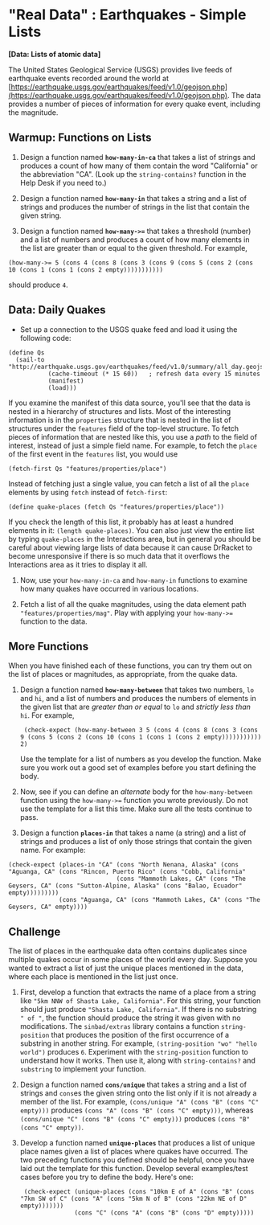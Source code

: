 # "Real Data" : Earthquakes - Simple Lists
**[Data: Lists of atomic data]**

The United States Geological Service (USGS) provides live feeds of earthquake events recorded around the world at [https://earthquake.usgs.gov/earthquakes/feed/v1.0/geojson.php](https://earthquake.usgs.gov/earthquakes/feed/v1.0/geojson.php). The data provides a number of pieces of information for every quake event, including the magnitude.

## Warmup: Functions on Lists

1. Design a function named **`how-many-in-ca`** that takes a list of strings and produces a count of how many of them contain the word "California" or the abbreviation "CA". (Look up the `string-contains?` function in the Help Desk if you need to.)

2. Design a function named **`how-many-in`** that takes a string and a list of strings and produces the number of strings in the list that contain the given string.

3. Design a function named **`how-many->=`** that takes a threshold (number) and a list of numbers and produces a count of how many elements in the list are greater than or equal to the given threshold. For example, 
````
(how-many->= 5 (cons 4 (cons 8 (cons 3 (cons 9 (cons 5 (cons 2 (cons 10 (cons 1 (cons 1 (cons 2 empty)))))))))))
````
should produce `4`.

## Data: Daily Quakes

* Set up a connection to the USGS quake feed and load it using the following code:

````
(define Qs
  (sail-to "http://earthquake.usgs.gov/earthquakes/feed/v1.0/summary/all_day.geojson"
           (cache-timeout (* 15 60))   ; refresh data every 15 minutes
           (manifest)
           (load)))
````

If you examine the manifest of this data source, you'll see that the data is nested in a hierarchy of structures and lists. Most of the interesting information is in the `properties` structure that is nested in the list of structures under the `features` field of the top-level structure. To fetch pieces of information that are nested like this, you use a *path* to the field of interest, instead of just a simple field name. For example, to fetch the `place` of the first event in the `features` list, you would use 

    (fetch-first Qs "features/properties/place")

Instead of fetching just a single value, you can fetch a list of all the `place` elements by using `fetch` instead of `fetch-first`:

````
(define quake-places (fetch Qs "features/properties/place"))
````

If you check the length of this list, it probably has at least a hundred elements in it:  `(length quake-places)`. You can also just view the entire list by typing `quake-places` in the Interactions area, but in general you should be careful about viewing large lists of data because it can cause DrRacket to become unresponsive if there is so much data that it overflows the Interactions area as it tries to display it all.

1. Now, use your `how-many-in-ca` and `how-many-in` functions to examine how many quakes have occurred in various locations.

2. Fetch a list of all the quake magnitudes, using the data element path `"features/properties/mag"`. Play with applying your `how-many->=` function to the data.

##  More Functions

When you have finished each of these functions, you can try them out on the list of places or magnitudes, as appropriate, from the quake data.

1. Design a function named **`how-many-between`** that takes two numbers, `lo` and `hi`, and a list of numbers and produces the numbers of elements in the given list that are *greater than or equal* to `lo` and *strictly less than* `hi`. For example, 

        (check-expect (how-many-between 3 5 (cons 4 (cons 8 (cons 3 (cons 9 (cons 5 (cons 2 (cons 10 (cons 1 (cons 1 (cons 2 empty))))))))))) 2)

    Use the template for a list of numbers as you develop the function. Make sure you work out a good set of examples before you start defining the body.
    
2. Now, see if you can define an *alternate* body for the `how-many-between` function using the `how-many->=` function you wrote previously. Do not use the template for a list this time. Make sure all the tests continue to pass.

3. Design a function **`places-in`** that takes a name (a string) and a list of strings and produces a list of only those strings that contain the given name. For example:

````
(check-expect (places-in "CA" (cons "North Nenana, Alaska" (cons "Aguanga, CA" (cons "Rincon, Puerto Rico" (cons "Cobb, California"
                              (cons "Mammoth Lakes, CA" (cons "The Geysers, CA" (cons "Sutton-Alpine, Alaska" (cons "Balao, Ecuador" empty)))))))))
              (cons "Aguanga, CA" (cons "Mammoth Lakes, CA" (cons "The Geysers, CA" empty))))
````

## Challenge

The list of places in the earthquake data often contains duplicates since multiple quakes occur in some places of the world every day. Suppose you wanted to extract a list of just the unique places mentioned in the data, where each place is mentioned in the list just once.

1. First, develop a function that extracts the name of a place from a string like `"5km NNW of Shasta Lake, California"`. For this string, your function should just produce `"Shasta Lake, California"`. If there is no substring `" of "`, the function should produce the string it was given with no modifications. The `sinbad/extras` library contains a function `string-position` that produces the position of the first occurrence of a substring in another string. For example, `(string-position "wo" "hello world")` produces `6`.  Experiment with the `string-position` function to understand how it works. Then use it, along with `string-contains?` and `substring` to implement your function.

2. Design a function named **`cons/unique`** that takes a string and a list of strings and `cons`es the given string onto the list only if it is not already a member of the list. For example, `(cons/unique "A" (cons "B" (cons "C" empty)))` produces `(cons "A" (cons "B" (cons "C" empty)))`, whereas `(cons/unique "C" (cons "B" (cons "C" empty)))` produces `(cons "B" (cons "C" empty))`.

3. Develop a function named **`unique-places`** that produces a list of unique place names given a list of places where quakes have occurred. The two preceding functions you defined should be helpful, once you have laid out the template for this function. Develop several examples/test cases before you try to define the body. Here's one:

        (check-expect (unique-places (cons "10km E of A" (cons "B" (cons "7km SW of C" (cons "A" (cons "5km N of B" (cons "22km NE of D" empty)))))))
                      (cons "C" (cons "A" (cons "B" (cons "D" empty)))))
